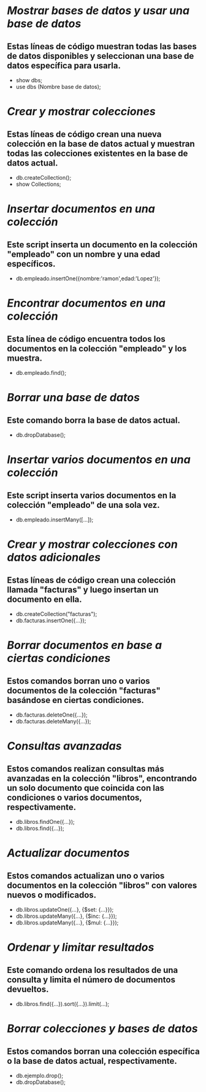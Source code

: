 # ***Mostrar bases de datos y usar una base de datos***
## Estas líneas de código muestran todas las bases de datos disponibles y seleccionan una base de datos específica para usarla.
* show dbs; 
* use dbs (Nombre base de datos); 

# ***Crear y mostrar colecciones***
## Estas líneas de código crean una nueva colección en la base de datos actual y muestran todas las colecciones existentes en la base de datos actual.
* db.createCollection();
* show Collections;

# ***Insertar documentos en una colección***
## Este script inserta un documento en la colección "empleado" con un nombre y una edad específicos.
* db.empleado.insertOne({nombre:'ramon',edad:'Lopez'});

# ***Encontrar documentos en una colección***
## Esta línea de código encuentra todos los documentos en la colección "empleado" y los muestra.
* db.empleado.find(); 

# ***Borrar una base de datos***
## Este comando borra la base de datos actual.

* db.dropDatabase();

# ***Insertar varios documentos en una colección***
## Este script inserta varios documentos en la colección "empleado" de una sola vez.
* db.empleado.insertMany([...]);

# ***Crear y mostrar colecciones con datos adicionales***
## Estas líneas de código crean una colección llamada "facturas" y luego insertan un documento en ella.
* db.createCollection("facturas");
* db.facturas.insertOne({...});

# ***Borrar documentos en base a ciertas condiciones***
## Estos comandos borran uno o varios documentos de la colección "facturas" basándose en ciertas condiciones.
* db.facturas.deleteOne({...});
* db.facturas.deleteMany({...});

# ***Consultas avanzadas***
## Estos comandos realizan consultas más avanzadas en la colección "libros", encontrando un solo documento que coincida con las condiciones o varios documentos, respectivamente.
* db.libros.findOne({...});
* db.libros.find({...});

# ***Actualizar documentos***
## Estos comandos actualizan uno o varios documentos en la colección "libros" con valores nuevos o modificados.
* db.libros.updateOne({...}, {$set: {...}});
* db.libros.updateMany({...}, {$inc: {...}});
* db.libros.updateMany({...}, {$mul: {...}});

# ***Ordenar y limitar resultados***
## Este comando ordena los resultados de una consulta y limita el número de documentos devueltos.
* db.libros.find({...}).sort({...}).limit(...); 

# ***Borrar colecciones y bases de datos***
## Estos comandos borran una colección específica o la base de datos actual, respectivamente.
* db.ejemplo.drop();
* db.dropDatabase();
